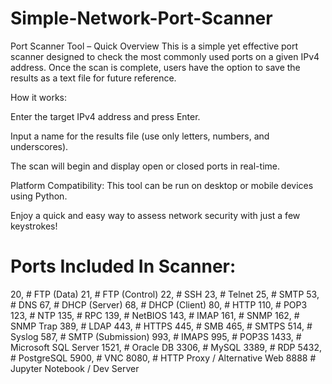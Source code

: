 # Simple-Network-Port-Scanner
Port Scanner Tool – Quick Overview
This is a simple yet effective port scanner designed to check the most commonly used ports on a given IPv4 address. Once the scan is complete, users have the option to save the results as a text file for future reference.

How it works:

Enter the target IPv4 address and press Enter.

Input a name for the results file (use only letters, numbers, and underscores).

The scan will begin and display open or closed ports in real-time.

Platform Compatibility:
This tool can be run on desktop or mobile devices using Python.

Enjoy a quick and easy way to assess network security with just a few keystrokes!

# Ports Included In Scanner:
20,   # FTP (Data)
21,   # FTP (Control)
22,   # SSH
23,   # Telnet
25,   # SMTP
53,   # DNS
67,   # DHCP (Server)
68,   # DHCP (Client)
80,   # HTTP
110,  # POP3
123,  # NTP
135,  # RPC
139,  # NetBIOS
143,  # IMAP
161,  # SNMP
162,  # SNMP Trap
389,  # LDAP
443,  # HTTPS
445,  # SMB
465,  # SMTPS
514,  # Syslog
587,  # SMTP (Submission)
993,  # IMAPS
995,  # POP3S
1433, # Microsoft SQL Server
1521, # Oracle DB
3306, # MySQL
3389, # RDP
5432, # PostgreSQL
5900, # VNC
8080, # HTTP Proxy / Alternative Web
8888  # Jupyter Notebook / Dev Server 

